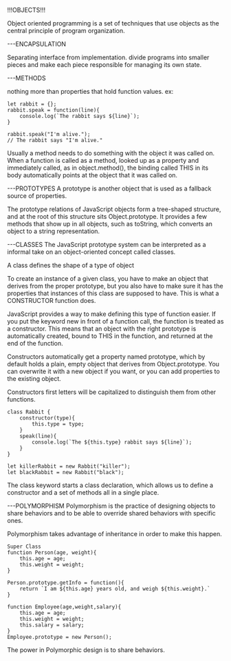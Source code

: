 !!!OBJECTS!!!

Object oriented programming is a set of techniques that use objects as the central principle of program organization.

---ENCAPSULATION

Separating interface from implementation.
divide programs into smaller pieces and make each piece responsible for managing its own state.

---METHODS

nothing more than properties that hold function values. ex:

    let rabbit = {};
    rabbit.speak = function(line){
        console.log(`The rabbit says ${line}`);
    }

    rabbit.speak("I'm alive.");
    // The rabbit says "I'm alive."

Usually a method needs to do something with the object it was called on. When a function is called as a method, looked up as a property and immediately called, as in object.method(), the binding called THIS in its body automatically points at the object that it was called on.

---PROTOTYPES
A prototype is another object that is used as a fallback source of properties.

The prototype relations of JavaScript objects form a tree-shaped structure, and at the root of this structure sits Object.prototype. It provides a few methods that show up in all objects, such as toString, which converts an object to a string representation.

---CLASSES
The JavaScript prototype system can be interpreted as a informal take on an object-oriented concept called classes.

A class defines the shape of a type of object

To create an instance of a given class, you have to make an object that derives from the proper prototype, but you also have to make sure it has the properties that instances of this class are supposed to have. This is what a CONSTRUCTOR function does.

JavaScript provides a way to make defining this type of function easier. If you put the keyword new in front of a function call, the function is treated as a constructor. This means that an object with the right prototype is automatically created, bound to THIS in the function, and returned at the end of the function.

Constructors automatically get a property named prototype, which by default holds a plain, empty object that derives from Object.prototype. You can overwrite it with a new object if you want, or you can add properties to the existing object.

Constructors first letters will be capitalized to distinguish them from other functions.

    class Rabbit {
        constructor(type){
            this.type = type;
        }
        speak(line){
            console.log(`The ${this.type} rabbit says ${line}`);
        }
    }

    let killerRabbit = new Rabbit("killer");
    let blackRabbit = new Rabbit("black");

The class keyword starts a class declaration, which allows us to define a constructor and a set of methods all in a single place.

---POLYMORPHISM
Polymorphism is the practice of designing objects to share behaviors and to be able to override shared behaviors with specific ones.

Polymorphism takes advantage of inheritance in order to make this happen.

    Super Class
    function Person(age, weight){
        this.age = age;
        this.weight = weight;
    }

    Person.prototype.getInfo = function(){
        return `I am ${this.age} years old, and weigh ${this.weight}.`
    }

    function Employee(age,weight,salary){
        this.age = age;
        this.weight = weight;
        this.salary = salary;
    }
    Employee.prototype = new Person();

The power in Polymorphic design is to share behaviors.
